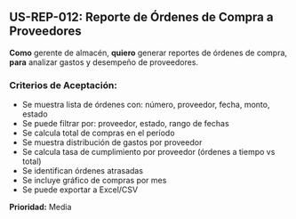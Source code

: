## US-REP-012: Reporte de Órdenes de Compra a Proveedores
**Como** gerente de almacén,
**quiero** generar reportes de órdenes de compra,
**para** analizar gastos y desempeño de proveedores.

### Criterios de Aceptación:
- Se muestra lista de órdenes con: número, proveedor, fecha, monto, estado
- Se puede filtrar por: proveedor, estado, rango de fechas
- Se calcula total de compras en el período
- Se muestra distribución de gastos por proveedor
- Se calcula tasa de cumplimiento por proveedor (órdenes a tiempo vs total)
- Se identifican órdenes atrasadas
- Se incluye gráfico de compras por mes
- Se puede exportar a Excel/CSV

**Prioridad:** Media
